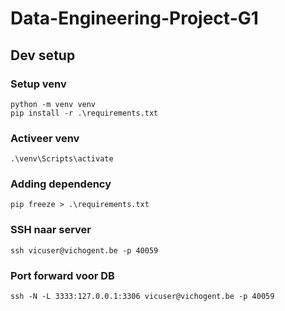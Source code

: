 # Data-Engineering-Project-G1

## Dev setup

### Setup venv

```
python -m venv venv
pip install -r .\requirements.txt
```

### Activeer venv

```
.\venv\Scripts\activate
```

### Adding dependency

```
pip freeze > .\requirements.txt
```

### SSH naar server

```
ssh vicuser@vichogent.be -p 40059
```

### Port forward voor DB
```
ssh -N -L 3333:127.0.0.1:3306 vicuser@vichogent.be -p 40059
```
